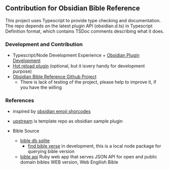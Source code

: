 ## Contribution for Obsidian Bible Reference

This project uses Typescript to provide type checking and documentation.
The repo depends on the latest plugin API (obsidian.d.ts) in Typescript Definition format, which contains TSDoc comments describing what it does.

### Development and Contribution
- Typescript/Node Development Experience + [Obsidian Plugin Development](docs/ObsidianPluginDevelopment.md)
- [Hot reload plugin](https://github.com/pjeby/hot-reload) (optional, but it isvery handy for development purpose)
- [Obsidian Bible Reference Github Project](https://github.com/tim-hub/obsidian-bible-reference/projects/1)
  - There is lack of testing of the project, please help to improve it, if you have the willing
  
  
### References
- inspired by [obsidian emoji shorcodes](https://github.com/phibr0/obsidian-emoji-shortcodes)
- [upstream](https://github.com/obsidianmd/obsidian-sample-plugin) is template repo as obsidian sample plugin

- Bible Source
  - [bible db sqlite](https://github.com/tim-hub/bible_databases)
    - [find bible verse](https://github.com/tim-hub/FindBibleVerse) in development, this is a local node package for querying bible version
  - [bible api](https://bible-api.com/) Ruby web app that serves JSON API for open and public domain bibles WEB version, Web Engilish Bible
